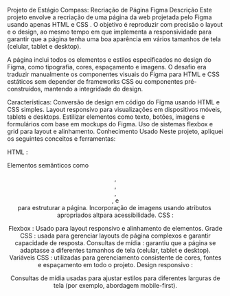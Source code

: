 Projeto de Estágio Compass: Recriação de Página Figma
Descrição
Este projeto envolve a recriação de uma página da web projetada pelo Figma usando apenas HTML e CSS . O objetivo é reproduzir com precisão o layout e o design, ao mesmo tempo em que implementa a responsividade para garantir que a página tenha uma boa aparência em vários tamanhos de tela (celular, tablet e desktop).

A página inclui todos os elementos e estilos especificados no design do Figma, como tipografia, cores, espaçamento e imagens. O desafio era traduzir manualmente os componentes visuais do Figma para HTML e CSS estáticos sem depender de frameworks CSS ou componentes pré-construídos, mantendo a integridade do design.

Características:
Conversão de design em código do Figma usando HTML e CSS simples.
Layout responsivo para visualizações em dispositivos móveis, tablets e desktops.
Estilizar elementos como texto, botões, imagens e formulários com base em mockups do Figma.
Uso de sistemas flexbox e grid para layout e alinhamento.
Conhecimento Usado
Neste projeto, apliquei os seguintes conceitos e ferramentas:

HTML :

Elementos semânticos como <header>, <footer>, <section>, <article>, e <div>para estruturar a página.
Incorporação de imagens usando atributos <img>apropriados altpara acessibilidade.
CSS :

Flexbox : Usado para layout responsivo e alinhamento de elementos.
Grade CSS : usada para gerenciar layouts de página complexos e garantir capacidade de resposta.
Consultas de mídia : garantiu que a página se adaptasse a diferentes tamanhos de tela (celular, tablet e desktop).
Variáveis ​​CSS : utilizadas para gerenciamento consistente de cores, fontes e espaçamento em todo o projeto.
Design responsivo :

Consultas de mídia usadas para ajustar estilos para diferentes larguras de tela (por exemplo, abordagem mobile-first).
